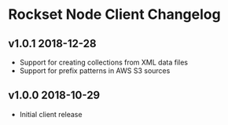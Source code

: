 # Rockset Node Client Changelog

## v1.0.1 2018-12-28
- Support for creating collections from XML data files
- Support for prefix patterns in AWS S3 sources

## v1.0.0 2018-10-29
- Initial client release
